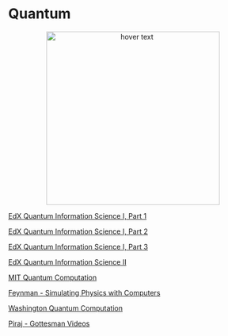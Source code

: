 # Quantum
<p align="center">
  <img src="https://prod-discovery.edx-cdn.org/media/course/image/618bd139-4f87-4176-887e-94c909e242c3-dafe6db0be1c.small.jpg" width="350" title="hover text">
</p>


[EdX Quantum Information Science I, Part 1](https://www.edx.org/course/quantum-information-science-i)

[EdX Quantum Information Science I, Part 2](https://courses.edx.org/courses/course-v1:MITx+8.370.2x+1T2018/course)

[EdX Quantum Information Science I, Part 3](https://courses.edx.org/courses/course-v1:MITx+8.370.3x+1T2018/course)

[EdX Quantum Information Science II](https://courses.edx.org/courses/course-v1:MITx+8.371x+3T2016/course/)

[MIT Quantum Computation](https://ocw.mit.edu/courses/mathematics/18-435j-quantum-computation-fall-2003/)

[Feynman - Simulating Physics with Computers](https://people.eecs.berkeley.edu/~christos/classics/Feynman.pdf)

[Washington Quantum Computation](https://courses.cs.washington.edu/courses/cse599d/06wi)

[Piraj - Gottesman Videos](http://pirsa.org/C15009)
